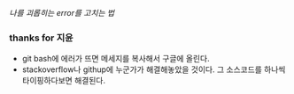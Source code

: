 *나를 괴롭히는 error를 고치는 법*
### thanks for 지윤
* git bash에 에러가 뜨면 메세지를 복사해서 구글에 올린다.
* stackoverflow나 githup에 누군가가 해결해놓았을 것이다.
그 소스코드를 하나씩 타이핑하다보면 해결된다. 
